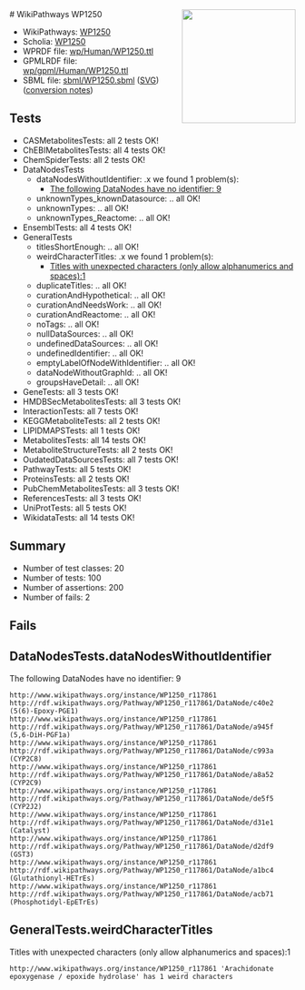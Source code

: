 <img style="float: right; width: 200px" src="../logo.png" />
# WikiPathways WP1250

* WikiPathways: [WP1250](https://identifiers.org/wikipathways:WP1250)
* Scholia: [WP1250](https://scholia.toolforge.org/wikipathways/WP1250)
* WPRDF file: [wp/Human/WP1250.ttl](../wp/Human/WP1250.ttl)
* GPMLRDF file: [wp/gpml/Human/WP1250.ttl](../wp/gpml/Human/WP1250.ttl)
* SBML file: [sbml/WP1250.sbml](../sbml/WP1250.sbml) ([SVG](../sbml/WP1250.svg)) ([conversion notes](../sbml/WP1250.txt))

## Tests
* CASMetabolitesTests: all 2 tests OK!
* ChEBIMetabolitesTests: all 4 tests OK!
* ChemSpiderTests: all 2 tests OK!
* DataNodesTests
    * dataNodesWithoutIdentifier: .x we found 1 problem(s):
        * [The following DataNodes have no identifier: 9](#d2d32fa8)
    * unknownTypes_knownDatasource: .. all OK!
    * unknownTypes: .. all OK!
    * unknownTypes_Reactome: .. all OK!
* EnsemblTests: all 4 tests OK!
* GeneralTests
    * titlesShortEnough: .. all OK!
    * weirdCharacterTitles: .x we found 1 problem(s):
        * [Titles with unexpected characters (only allow alphanumerics and spaces):1](#fda87b3f)
    * duplicateTitles: .. all OK!
    * curationAndHypothetical: .. all OK!
    * curationAndNeedsWork: .. all OK!
    * curationAndReactome: .. all OK!
    * noTags: .. all OK!
    * nullDataSources: .. all OK!
    * undefinedDataSources: .. all OK!
    * undefinedIdentifier: .. all OK!
    * emptyLabelOfNodeWithIdentifier: .. all OK!
    * dataNodeWithoutGraphId: .. all OK!
    * groupsHaveDetail: .. all OK!
* GeneTests: all 3 tests OK!
* HMDBSecMetabolitesTests: all 3 tests OK!
* InteractionTests: all 7 tests OK!
* KEGGMetaboliteTests: all 2 tests OK!
* LIPIDMAPSTests: all 1 tests OK!
* MetabolitesTests: all 14 tests OK!
* MetaboliteStructureTests: all 2 tests OK!
* OudatedDataSourcesTests: all 7 tests OK!
* PathwayTests: all 5 tests OK!
* ProteinsTests: all 2 tests OK!
* PubChemMetabolitesTests: all 3 tests OK!
* ReferencesTests: all 3 tests OK!
* UniProtTests: all 5 tests OK!
* WikidataTests: all 14 tests OK!


## Summary

* Number of test classes: 20
* Number of tests: 100
* Number of assertions: 200
* Number of fails: 2

## Fails

<a name="d2d32fa8" />

## DataNodesTests.dataNodesWithoutIdentifier

The following DataNodes have no identifier: 9
```
http://www.wikipathways.org/instance/WP1250_r117861 http://rdf.wikipathways.org/Pathway/WP1250_r117861/DataNode/c40e2 (5(6)-Epoxy-PGE1)
http://www.wikipathways.org/instance/WP1250_r117861 http://rdf.wikipathways.org/Pathway/WP1250_r117861/DataNode/a945f (5,6-DiH-PGF1a)
http://www.wikipathways.org/instance/WP1250_r117861 http://rdf.wikipathways.org/Pathway/WP1250_r117861/DataNode/c993a (CYP2C8)
http://www.wikipathways.org/instance/WP1250_r117861 http://rdf.wikipathways.org/Pathway/WP1250_r117861/DataNode/a8a52 (CYP2C9)
http://www.wikipathways.org/instance/WP1250_r117861 http://rdf.wikipathways.org/Pathway/WP1250_r117861/DataNode/de5f5 (CYP2J2)
http://www.wikipathways.org/instance/WP1250_r117861 http://rdf.wikipathways.org/Pathway/WP1250_r117861/DataNode/d31e1 (Catalyst)
http://www.wikipathways.org/instance/WP1250_r117861 http://rdf.wikipathways.org/Pathway/WP1250_r117861/DataNode/d2df9 (GST3)
http://www.wikipathways.org/instance/WP1250_r117861 http://rdf.wikipathways.org/Pathway/WP1250_r117861/DataNode/a1bc4 (Glutathionyl-HETrEs)
http://www.wikipathways.org/instance/WP1250_r117861 http://rdf.wikipathways.org/Pathway/WP1250_r117861/DataNode/acb71 (Phosphotidyl-EpETrEs)
```

<a name="fda87b3f" />

## GeneralTests.weirdCharacterTitles

Titles with unexpected characters (only allow alphanumerics and spaces):1
```
http://www.wikipathways.org/instance/WP1250_r117861 'Arachidonate epoxygenase / epoxide hydrolase' has 1 weird characters
```

